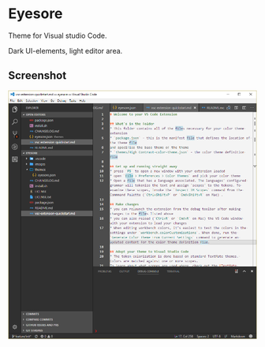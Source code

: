 # Eyesore
Theme for Visual studio Code.

Dark UI-elements, light editor area.

## Screenshot
![Screenshot](https://github.com/joonaskoo/eyesore/blob/develop/images/screenshot.png?raw=true)
